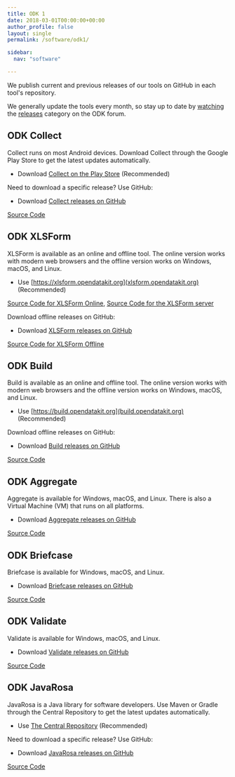 ```yaml
---
title: ODK 1
date: 2018-03-01T00:00:00+00:00
author_profile: false
layout: single
permalink: /software/odk1/

sidebar:
  nav: "software"

---
```


We publish current and previous releases of our tools on GitHub in each tool's repository. 

We generally update the tools every month, so stay up to date by [watching](https://forum.opendatakit.org/t/9066) the [releases](https://forum.opendatakit.org/c/releases) category on the ODK forum.

## ODK Collect

Collect runs on most Android devices. Download Collect through the Google Play Store to get the latest updates automatically.

* Download [Collect on the Play Store](https://play.google.com/store/apps/details?id=org.odk.collect.android) (Recommended)

Need to download a specific release? Use GitHub:

* Download [Collect releases on GitHub](https://github.com/opendatakit/collect/releases)

[Source Code](https://github.com/opendatakit/collect)

## ODK XLSForm

XLSForm is available as an online and offline tool. The online version works with modern web browsers and the offline version works on Windows, macOS, and Linux.

* Use [https://xlsform.opendatakit.org](xlsform.opendatakit.org) (Recommended)

[Source Code for XLSForm Online](https://github.com/opendatakit/xlsform-online), [Source Code for the XLSForm server](https://github.com/opendatakit/xlsform-server)

Download offline releases on GitHub:

* Download [XLSForm releases on GitHub](https://github.com/opendatakit/xlsform-offline/releases)

[Source Code for XLSForm Offline](https://github.com/opendatakit/xlsform-offline)

## ODK Build

Build is available as an online and offline tool. The online version works with modern web browsers and the offline version works on Windows, macOS, and Linux.

* Use [https://build.opendatakit.org](build.opendatakit.org) (Recommended)

Download offline releases on GitHub:

* Download [Build releases on GitHub](https://github.com/opendatakit/build/releases)

[Source Code](https://github.com/opendatakit/build)

## ODK Aggregate

Aggregate is available for Windows, macOS, and Linux. There is also a Virtual Machine (VM) that runs on all platforms. 

* Download [Aggregate releases on GitHub](https://github.com/opendatakit/aggregate/releases)

[Source Code](https://github.com/opendatakit/aggregate)

## ODK Briefcase

Briefcase is available for Windows, macOS, and Linux.

* Download [Briefcase releases on GitHub](https://github.com/opendatakit/briefcase/releases)

[Source Code](https://github.com/opendatakit/briefcase)

## ODK Validate

Validate is available for Windows, macOS, and Linux.

* Download [Validate releases on GitHub](https://github.com/opendatakit/validate/releases)

[Source Code](https://github.com/opendatakit/validate)

## ODK JavaRosa

JavaRosa is a Java library for software developers. Use Maven or Gradle through the Central Repository to get the latest updates automatically.

* Use [The Central Repository](https://search.maven.org/#search%7Cga%7C1%7Ca%3A%22opendatakit-javarosa%22) (Recommended)

Need to download a specific release? Use GitHub:

* Download [JavaRosa releases on GitHub](https://github.com/opendatakit/javarosa/releases)

[Source Code](https://github.com/opendatakit/javarosa)
